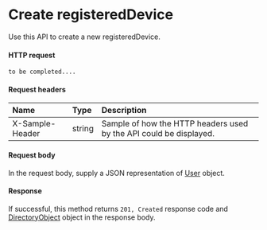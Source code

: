 # Create registeredDevice

Use this API to create a new registeredDevice.
#### HTTP request
```http
to be completed....
```
#### Request headers
| Name       | Type | Description|
|:---------------|:--------|:----------|
| X-Sample-Header  | string  | Sample of how the HTTP headers used by the API could be displayed.|

#### Request body
In the request body, supply a JSON representation of [User]('../api/user.md') object.


#### Response
If successful, this method returns `201, Created` response code and [DirectoryObject](../resources/directoryobject.md) object in the response body.
